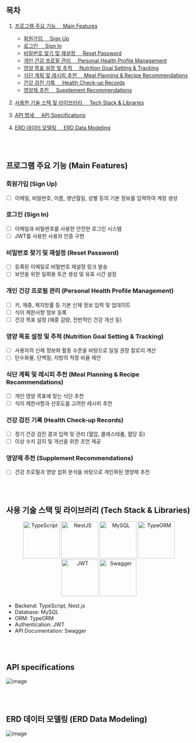 ## 목차

1. [프로그램 주요 기능&nbsp;&nbsp;&nbsp;&nbsp;&nbsp;Main Features](#프로그램-주요-기능-main-features)
   - [회원가입&nbsp;&nbsp;&nbsp;&nbsp;&nbsp;Sign Up](#회원가입-sign-up)
   - [로그인&nbsp;&nbsp;&nbsp;&nbsp;&nbsp;Sign In](#로그인-sign-in)
   - [비밀번호 찾기 및 재설정&nbsp;&nbsp;&nbsp;&nbsp;&nbsp;Reset Password](#비밀번호-찾기-및-재설정-reset-password)
   - [개인 건강 프로필 관리&nbsp;&nbsp;&nbsp;&nbsp;&nbsp;Personal Health Profile Management](#개인-건강-프로필-관리-personal-health-profile-management)
   - [영양 목표 설정 및 추적&nbsp;&nbsp;&nbsp;&nbsp;&nbsp;Nutrition Goal Setting & Tracking](#영양-목표-설정-및-추적-nutrition-goal-setting--tracking)
   - [식단 계획 및 레시피 추천&nbsp;&nbsp;&nbsp;&nbsp;&nbsp;Meal Planning & Recipe Recommendations](#식단-계획-및-레시피-추천-meal-planning--recipe-recommendations)
   - [건강 검진 기록&nbsp;&nbsp;&nbsp;&nbsp;&nbsp;Health Check-up Records](#건강-검진-기록-health-check-up-records)
   - [영양제 추천&nbsp;&nbsp;&nbsp;&nbsp;&nbsp;Supplement Recommendations](#영양제-추천-supplement-recommendations)

2. [사용한 기술 스택 및 라이브러리&nbsp;&nbsp;&nbsp;&nbsp;&nbsp;Tech Stack & Libraries](#사용한-기술-스택-및-라이브러리-tech-stack--libraries)

3. [API 명세&nbsp;&nbsp;&nbsp;&nbsp;&nbsp;API Specifications](#api-specifications)

4. [ERD 데이터 모델링&nbsp;&nbsp;&nbsp;&nbsp;&nbsp;ERD Data Modeling](#erd-데이터-모델링-erd-data-modeling)

<br/><br/>

## 프로그램 주요 기능 (Main Features)

### 회원가입 (Sign Up)

- [ ] 이메일, 비밀번호, 이름, 생년월일, 성별 등의 기본 정보를 입력하여 계정 생성

### 로그인 (Sign In)

- [ ] 이메일과 비밀번호를 사용한 안전한 로그인 시스템
- [ ] JWT를 사용한 사용자 인증 구현

### 비밀번호 찾기 및 재설정 (Reset Password)

- [ ] 등록된 이메일로 비밀번호 재설정 링크 발송
- [ ] 보안을 위한 일회용 토큰 생성 및 유효 시간 설정

### 개인 건강 프로필 관리 (Personal Health Profile Management)

- [ ] 키, 체중, 체지방률 등 기본 신체 정보 입력 및 업데이트
- [ ] 식이 제한사항 정보 등록
- [ ] 건강 목표 설정 (체중 감량, 전반적인 건강 개선 등)

### 영양 목표 설정 및 추적 (Nutrition Goal Setting & Tracking)

- [ ] 사용자의 신체 정보와 활동 수준을 바탕으로 일일 권장 칼로리 계산
- [ ] 탄수화물, 단백질, 지방의 적정 비율 제안

### 식단 계획 및 레시피 추천 (Meal Planning & Recipe Recommendations)

- [ ] 개인 영양 목표에 맞는 식단 추천
- [ ] 식이 제한사항과 선호도를 고려한 레시피 추천

### 건강 검진 기록 (Health Check-up Records)

- [ ] 정기 건강 검진 결과 입력 및 관리 (혈압, 콜레스테롤, 혈당 등)
- [ ] 이상 수치 감지 및 개선을 위한 조언 제공

### 영양제 추천 (Supplement Recommendations)

- [ ] 건강 프로필과 영양 섭취 분석을 바탕으로 개인화된 영양제 추천

<br/><br/>

## 사용 기술 스택 및 라이브러리 (Tech Stack & Libraries)

<p align="center">
  <img src="https://raw.githubusercontent.com/remojansen/logo.ts/master/ts.png" alt="TypeScript" width="100" height="100"/>
  <img src="https://docs.nestjs.com/assets/logo-small.svg" alt="NestJS" width="100" height="100"/>
  <img src="https://upload.wikimedia.org/wikipedia/en/d/dd/MySQL_logo.svg" alt="MySQL" width="100" height="100"/>
  <img src="https://avatars.githubusercontent.com/u/20165699?s=200&v=4" alt="TypeORM" width="100" height="100"/>
  <img src="https://jwt.io/img/pic_logo.svg" alt="JWT" width="100" height="100"/>
  <img src="https://static1.smartbear.co/swagger/media/assets/swagger_fav.png" alt="Swagger" width="100" height="100"/>
</p>

- Backend: TypeScript, Nest.js
- Database: MySQL
- ORM: TypeORM
- Authentication: JWT
- API Documentation: Swagger

<br/><br/>

## API specifications

![image](https://github.com/user-attachments/assets/eb9a7182-c602-438d-ba74-f1e780a90528)


<br/><br/>

## ERD 데이터 모델링 (ERD Data Modeling)

![image](https://github.com/user-attachments/assets/5ea0bd15-b97f-4699-b2c8-0ddc0b815a0c)
